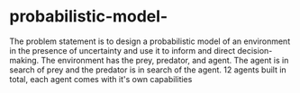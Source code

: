 # probabilistic-model-
The problem statement is to design a probabilistic model of an environment in the presence of uncertainty and use it to inform and direct decision-making. The environment has the prey, predator, and agent. The agent is in search of prey and the predator is in search of the agent. 12 agents built in total, each agent comes with it's own capabilities
